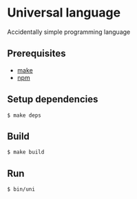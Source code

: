 # Universal language

Accidentally simple programming language

## Prerequisites

* [make](https://www.gnu.org/software/make/)
* [npm](https://www.npmjs.com/)

## Setup dependencies

```shell
$ make deps
```

## Build

```shell
$ make build
```

## Run

```shell
$ bin/uni
```
